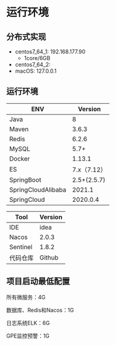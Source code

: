 # 运行环境

## 分布式实现

- centos7_64_1: 192.168.177.90
  - 1core/6GB
- centos7_64_2: 
- macOS: 127.0.0.1

## 运行环境

| ENV                | Version     |
| ------------------ | ----------- |
| Java               | 8           |
| Maven              | 3.6.3       |
| Redis              | 6.2.6       |
| MySQL              | 5.7+        |
| Docker             | 1.13.1      |
| ES                 | 7.x（7.12） |
| SpringBoot         | 2.5+(2.5.7) |
| SpringCloudAlibaba | 2021.1      |
| SpringCloud        | 2020.0.4    |

| Tool     | Version |
| -------- | ------- |
| IDE      | idea    |
| Nacos    | 2.0.3   |
| Sentinel | 1.8.2   |
| 代码仓库 | Github  |

## 项目启动最低配置

所有微服务：4G

数据库、Redis和Nacos：1G

日志系统ELK：6G

GPE监控预警：1G